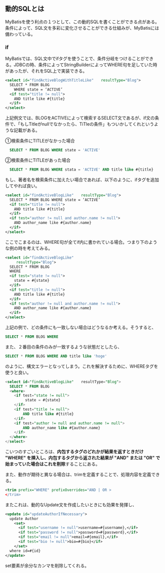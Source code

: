 ## 動的SQLとは

MyBatisを使う利点の１つとして、この動的SQLを書くことができる点がある。条件によって、SQL文を多彩に変化させることができる仕組みが、MyBatisには備わっている。

### if

MyBatisでは、SQL文中でifタグを使うことで、条件分岐をつけることができる。JDBCの時、条件によってStringBuilderによってWHERE句を足していた時があったが、それをSQL上で実装できる。

```xml
<select id="findActiveBlogWithTitleLike"　　resultType="Blog">
  SELECT * FROM BLOG
    WHERE state = ‘ACTIVE’
  <if test="title != null">
    AND title like #{title}
  </if>
</select>
```

上記例文では、BLOGをACTIVEによって検索するSELECT文であるが、if文の条件で、「もしTitleがnullでなかったら、TiTleの条件」もついかしてくれというような記載がある。

①検索条件にTITLEがなかった場合
```SQL
  SELECT * FROM BLOG WHERE state = 'ACTIVE'
```

②検索条件にTITLEがあった場合
```SQL
  SELECT * FROM BLOG WHERE stata = 'ACTIVE' AND title like #{title}
```

もし、著者名を検索条件に加えたい場合であれば、以下のように、ifタグを追加してやれば良い。

```xml
<select id="findActiveBlogLike"　　resultType="Blog">
  SELECT * FROM BLOG WHERE state = ‘ACTIVE’
  <if test="title != null">
    AND title like #{title}
  </if>
  <if test="author != null and author.name != null">
    AND author_name like #{author.name}
  </if>
</select>
```

ここでこまるのは、WHERE句が全てif内に書かれている場合。つまり下のような例の時を考えてみる。

```xml
<select id="findActiveBlogLike"
     resultType="Blog">
  SELECT * FROM BLOG
  WHERE
  <if test="state != null">
    state = #{state}
  </if>
  <if test="title != null">
    AND title like #{title}
  </if>
  <if test="author != null and author.name != null">
    AND author_name like #{author.name}
  </if>
</select>
```

上記の例で、どの条件にも一致しない場合はどうなるか考える。そうすると、

```SQL
SELECT * FROM BLOG WHERE
```

また、２番目の条件のみが一致するような状態だとしたら、

```SQL
SELECT * FROM BLOG WHERE AND title like 'hoge'
```

のように、構文エラーとなってしまう。これを解決するために、WHEREタグを使うと良い。

```SQL
<select id="findActiveBlogLike"　　resultType="Blog">
  SELECT * FROM BLOG
  <where>
    <if test="state != null">
         state = #{state}
    </if>
    <if test="title != null">
        AND title like #{title}
    </if>
    <if test="author != null and author.name != null">
        AND author_name like #{author.name}
    </if>
  </where>
</select>
```

こいつのすごいところは、**内包するタグのどれかが結果を返すときだけ "WHERE" を挿入し、内包するタグから返された結果が "AND" または "OR" で始まっていた場合はこれを削除**することにある。

また、動作が期待と異なる場合は、trimを定義することで、処理内容を定義できる。

```xml
<trim prefix="WHERE" prefixOverrides="AND | OR >
</trim>
```

またこれは、動的なUpdate文を作成したいときにも効果を発揮し、

```xml
<update id="updateAuthorIfNecessary">
  update Author
    <set>
      <if test="username != null">username=#{username},</if>
      <if test="password != null">password=#{password},</if>
      <if test="email != null">email=#{email},</if>
      <if test="bio != null">bio=#{bio}</if>
    </set>
  where id=#{id}
</update>
```

set要素が余分なカンマを削除してくれる。
